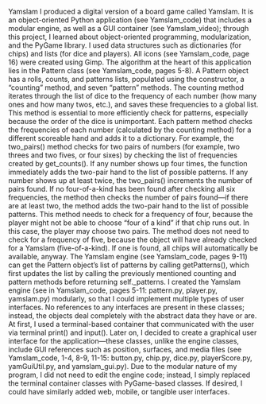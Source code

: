 Yamslam
I produced a digital version of a board game called Yamslam. It is an object-oriented
Python application (see Yamslam_code) that includes a modular engine, as well as a GUI
container (see Yamslam_video); through this project, I learned about object-oriented
programming, modularization, and the PyGame library. I used data structures such as
dictionaries (for chips) and lists (for dice and players). All icons (see Yamslam_code, page 16)
were created using Gimp.
The algorithm at the heart of this application lies in the Pattern class (see Yamslam_code,
pages 5-8). A Pattern object has a rolls, counts, and patterns lists, populated using the
constructor, a “counting” method, and seven “pattern” methods. The counting method iterates
through the list of dice to the frequency of each number (how many ones and how many twos,
etc.), and saves these frequencies to a global list. This method is essential to more efficiently
check for patterns, especially because the order of the dice is unimportant. Each pattern method
checks the frequencies of each number (calculated by the counting method) for a different
scoreable hand and adds it to a dictionary. For example, the two_pairs() method checks for two
pairs of numbers (for example, two threes and two fives, or four sixes) by checking the list of
frequencies created by get_counts(). If any number shows up four times, the function
immediately adds the two-pair hand to the list of possible patterns. If any number shows up at
least twice, the two_pairs() increments the number of pairs found. If no four-of-a-kind has been
found after checking all six frequencies, the method then checks the number of pairs found—if
there are at least two, the method adds the two-pair hand to the list of possible patterns. This
method needs to check for a frequency of four, because the player might not be able to choose
“four of a kind” if that chip runs out. In this case, the player may choose two pairs. The method
does not need to check for a frequency of five, because the object will have already checked for a
Yamslam (five-of-a-kind). If one is found, all chips will automatically be available, anyway. The
Yamslam engine (see Yamslam_code, pages 9-11) can get the Pattern object’s list of patterns by
calling getPatterns(), which first updates the list by calling the previously mentioned counting
and pattern methods before returning self._patterns.
I created the Yamslam engine (see in Yamslam_code, pages 5-11: pattern.py, player.py,
yamslam.py) modularly, so that I could implement multiple types of user interfaces. No
references to any interfaces are present in these classes; instead, the objects deal completely with
the abstract data they have or are. At first, I used a terminal-based container that communicated
with the user via terminal print() and input(). Later on, I decided to create a graphical user
interface for the application—these classes, unlike the engine classes, include GUI references
such as position, surfaces, and media files (see Yamslam_code, 1-4, 8-9, 11-15: button.py,
chip.py, dice.py, playerScore.py, yamGuiUtil.py, and yamslam_gui.py). Due to the modular
nature of my program, I did not need to edit the engine code; instead, I simply replaced the
terminal container classes with PyGame-based classes. If desired, I could have similarly added
web, mobile, or tangible user interfaces.
